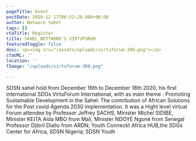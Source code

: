 ```yaml
---
pageTitle: Event
postDate: 2020-12-17T06:52:28.000+00:00
author: Network Sahel
tags: []
ctaTitle: Register
title: SAHEL NETTWORK'S VIRTUFORUM
featuredToggle: false
desc: <p><img src="/assets/uploads/virtuforum-300.png"></p>
ctaURL: ''
location: ''
fImage: "/uploads/virtuforum-300.png"

---
```

SDSN sahel hold from December 16th to December 18th 2020, his first international SDGs VirtuForum International, with as main theme : Promoting Sustainable Development in the Sahel: The contribution of African Solutions  for the Post covid  Agenda 2030 implementation. It was a Hight level virtual Forum attendee by Professor Jeffrey SACHS, Minister Michel SIDIBE, Minister KEITA Aida MBO from Mali, Minister NDOYE Ngoné from Senegal Professor Djibril Diallo from ARDN; Youth Conneckt Africa HUB,the SDGs Center for Africa, SDSN Nigeria; SDSN Youth
